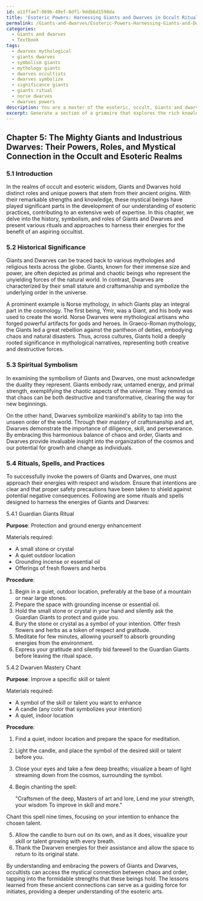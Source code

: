 ```yaml
---
id: a11ffae7-069b-49ef-8df1-9ddb6d1598da
title: 'Esoteric Powers: Harnessing Giants and Dwarves in Occult Rituals'
permalink: /Giants-and-dwarves/Esoteric-Powers-Harnessing-Giants-and-Dwarves-in-Occult-Rituals/
categories:
  - Giants and dwarves
  - Textbook
tags:
  - dwarves mythological
  - giants dwarves
  - symbolism giants
  - mythology giants
  - dwarves occultists
  - dwarves symbolize
  - significance giants
  - giants ritual
  - norse dwarves
  - dwarves powers
description: You are a master of the esoteric, occult, Giants and dwarves and education, you have written many textbooks on the subject in ways that provide students with rich and deep understanding of the subject. You are being asked to write textbook-like sections on a topic and you do it with full context, explainability, and reliability in accuracy to the true facts of the topic at hand, in a textbook style that a student would easily be able to learn from, in a rich, engaging, and contextual way. Always include relevant context (such as formulas and history), related concepts, and in a way that someone can gain deep insights from.
excerpt: Generate a section of a grimoire that explores the rich knowledge and understanding of the mystical connection, powers, and roles of Giants and Dwarves in the realms of occult and esoteric wisdom. Include their historical significance, spiritual symbolism, and any rituals, spells, or practices that an initiate might use to work with or invoke their energies.
---
```

## Chapter 5: The Mighty Giants and Industrious Dwarves: Their Powers, Roles, and Mystical Connection in the Occult and Esoteric Realms

### 5.1 Introduction

In the realms of occult and esoteric wisdom, Giants and Dwarves hold distinct roles and unique powers that stem from their ancient origins. With their remarkable strengths and knowledge, these mystical beings have played significant parts in the development of our understanding of esoteric practices, contributing to an extensive web of expertise. In this chapter, we delve into the history, symbolism, and roles of Giants and Dwarves and present various rituals and approaches to harness their energies for the benefit of an aspiring occultist.

### 5.2 Historical Significance

Giants and Dwarves can be traced back to various mythologies and religious texts across the globe. Giants, known for their immense size and power, are often depicted as primal and chaotic beings who represent the unyielding forces of the natural world. In contrast, Dwarves are characterized by their small stature and craftsmanship and symbolize the underlying order in the universe.

A prominent example is Norse mythology, in which Giants play an integral part in the cosmology. The first being, Ymir, was a Giant, and his body was used to create the world. Norse Dwarves were mythological artisans who forged powerful artifacts for gods and heroes. In Graeco-Roman mythology, the Giants led a great rebellion against the pantheon of deities, embodying chaos and natural disasters. Thus, across cultures, Giants hold a deeply rooted significance in mythological narratives, representing both creative and destructive forces.

### 5.3 Spiritual Symbolism

In examining the symbolism of Giants and Dwarves, one must acknowledge the duality they represent. Giants embody raw, untamed energy, and primal strength, exemplifying the chaotic aspects of the universe. They remind us that chaos can be both destructive and transformative, clearing the way for new beginnings.

On the other hand, Dwarves symbolize mankind's ability to tap into the unseen order of the world. Through their mastery of craftsmanship and art, Dwarves demonstrate the importance of diligence, skill, and perseverance. By embracing this harmonious balance of chaos and order, Giants and Dwarves provide invaluable insight into the organization of the cosmos and our potential for growth and change as individuals.

### 5.4 Rituals, Spells, and Practices

To successfully invoke the powers of Giants and Dwarves, one must approach their energies with respect and wisdom. Ensure that intentions are clear and that proper safety precautions have been taken to shield against potential negative consequences. Following are some rituals and spells designed to harness the energies of Giants and Dwarves:

5.4.1 Guardian Giants Ritual

**Purpose**: Protection and ground energy enhancement

Materials required:

- A small stone or crystal
- A quiet outdoor location
- Grounding incense or essential oil
- Offerings of fresh flowers and herbs

**Procedure**:

1. Begin in a quiet, outdoor location, preferably at the base of a mountain or near large stones.
2. Prepare the space with grounding incense or essential oil.
3. Hold the small stone or crystal in your hand and silently ask the Guardian Giants to protect and guide you.
4. Bury the stone or crystal as a symbol of your intention. Offer fresh flowers and herbs as a token of respect and gratitude.
5. Meditate for few minutes, allowing yourself to absorb grounding energies from the environment.
6. Express your gratitude and silently bid farewell to the Guardian Giants before leaving the ritual space.

5.4.2 Dwarven Mastery Chant

**Purpose**: Improve a specific skill or talent

Materials required:

- A symbol of the skill or talent you want to enhance
- A candle (any color that symbolizes your intention)
- A quiet, indoor location

**Procedure**:

1. Find a quiet, indoor location and prepare the space for meditation.
2. Light the candle, and place the symbol of the desired skill or talent before you.
3. Close your eyes and take a few deep breaths; visualize a beam of light streaming down from the cosmos, surrounding the symbol.
4. Begin chanting the spell:
   
   "Craftsmen of the deep,
    Masters of art and lore,
    Lend me your strength, your wisdom
    To improve in skill and more."

Chant this spell nine times, focusing on your intention to enhance the chosen talent.

5. Allow the candle to burn out on its own, and as it does, visualize your skill or talent growing with every breath.
6. Thank the Dwarven energies for their assistance and allow the space to return to its original state.

By understanding and embracing the powers of Giants and Dwarves, occultists can access the mystical connection between chaos and order, tapping into the formidable strengths that these beings hold. The lessons learned from these ancient connections can serve as a guiding force for initiates, providing a deeper understanding of the esoteric arts.
